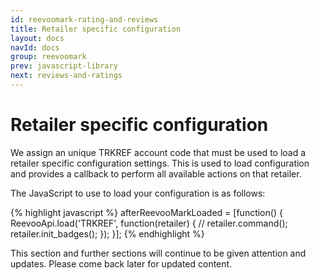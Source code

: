 ```yaml
---
id: reevoomark-rating-and-reviews
title: Retailer specific configuration
layout: docs
navId: docs
group: reevoomark
prev: javascript-library
next: reviews-and-ratings
---
```


Retailer specific configuration
===============================

We assign an unique TRKREF account code that must be used to load a retailer specific configuration settings.
This is used to load configuration and provides a callback to perform all available actions on that retailer.

The JavaScript to use to load your configuration is as follows:

{% highlight javascript %}
afterReevooMarkLoaded = [function() {
  ReevooApi.load('TRKREF', function(retailer) {
    // retailer.command();
    retailer.init_badges();
  });
}];
{% endhighlight %}

This section and further sections will continue to be given attention and updates. Please come back later for updated content.
